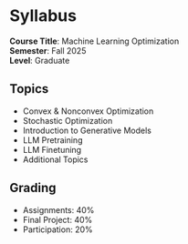 # Syllabus

**Course Title**: Machine Learning Optimization  
**Semester**: Fall 2025  
**Level**: Graduate  

## Topics
- Convex & Nonconvex Optimization
- Stochastic Optimization
- Introduction to Generative Models
- LLM Pretraining
- LLM Finetuning
- Additional Topics

## Grading
- Assignments: 40%
- Final Project: 40%
- Participation: 20%